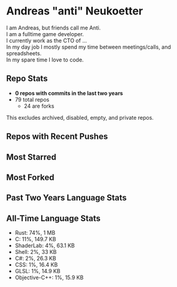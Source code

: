 
# Andreas "anti" Neukoetter

I am Andreas, but friends call me Anti.  
I am a fulltime game developer.  
I currently work as the CTO of ...  
In my day job I mostly spend my time between meetings/calls, and spreadsheets.  
In my spare time I love to code.  

## Repo Stats
- **0 repos with commits in the last two years**
- 79 total repos
  - 24 are forks

This excludes archived, disabled, empty, and private repos.

## Repos with Recent Pushes


## Most Starred


## Most Forked


## Past Two Years Language Stats


## All-Time Language Stats
- Rust: 74%, 1 MB
- C: 11%, 149.7 KB
- ShaderLab: 4%, 63.1 KB
- Shell: 2%, 33 KB
- C#: 2%, 26.3 KB
- CSS: 1%, 16.4 KB
- GLSL: 1%, 14.9 KB
- Objective-C++: 1%, 15.9 KB

